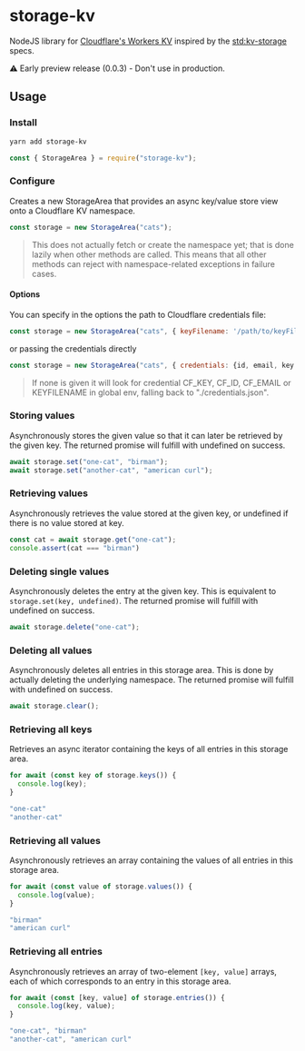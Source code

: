 # storage-kv

NodeJS library for [Cloudflare's Workers KV](https://blog.cloudflare.com/workers-kv-is-ga/) inspired by the [std:kv-storage](https://wicg.github.io/kv-storage/#storagearea) specs.

⚠️ Early preview release (0.0.3) - Don't use in production.

## Usage

### Install

```bash
yarn add storage-kv
```

```js
const { StorageArea } = require("storage-kv");
```

### Configure

Creates a new StorageArea that provides an async key/value store view onto a Cloudflare KV namespace.

```js
const storage = new StorageArea("cats");
```

> This does not actually fetch or create the namespace yet; that is done lazily when other methods are called. This means that all other methods can reject with namespace-related exceptions in failure cases.

#### Options

You can specify in the options the path to Cloudflare credentials file:

```js
const storage = new StorageArea("cats", { keyFilename: '/path/to/keyFilename.json' });
```

or passing the credentials directly

```js
const storage = new StorageArea("cats", { credentials: {id, email, key }});
```

> If none is given it will look for credential CF_KEY, CF_ID, CF_EMAIL or KEYFILENAME in global env, falling back to "./credentials.json".


### Storing values

Asynchronously stores the given value so that it can later be retrieved by the given key.
The returned promise will fulfill with undefined on success.

```js
await storage.set("one-cat", "birman");
await storage.set("another-cat", "american curl");
```

### Retrieving values

Asynchronously retrieves the value stored at the given key, or undefined if there is no value stored at key.

```js
const cat = await storage.get("one-cat");
console.assert(cat === "birman")
```

### Deleting single values

Asynchronously deletes the entry at the given key.
This is equivalent to `storage.set(key, undefined)`.
The returned promise will fulfill with undefined on success.

```js
await storage.delete("one-cat");
```

### Deleting all values

Asynchronously deletes all entries in this storage area.
This is done by actually deleting the underlying namespace.
The returned promise will fulfill with undefined on success.

```js
await storage.clear();
```

### Retrieving all keys

Retrieves an async iterator containing the keys of all entries in this storage area.

```js
for await (const key of storage.keys()) {
  console.log(key);
}

"one-cat"
"another-cat"
```

### Retrieving all values

Asynchronously retrieves an array containing the values of all entries in this storage area.

```js
for await (const value of storage.values()) {
  console.log(value);
}

"birman"
"american curl"
```

### Retrieving all entries

Asynchronously retrieves an array of two-element `[key, value]` arrays, each of which corresponds to an entry in this storage area.

```js
for await (const [key, value] of storage.entries()) {
  console.log(key, value);
}

"one-cat", "birman"
"another-cat", "american curl"
```
